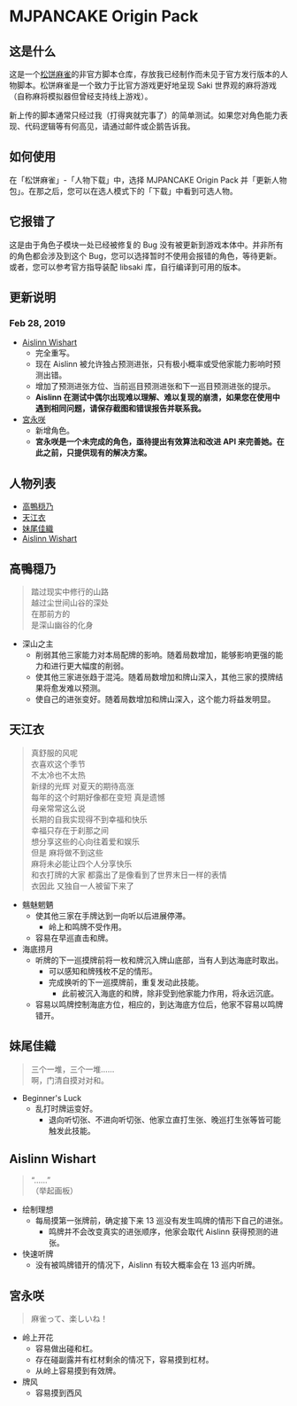 # MJPANCAKE Origin Pack

## 这是什么

这是一个[松饼麻雀](https://mjpancake.github.io/)的非官方脚本仓库，存放我已经制作而未见于官方发行版本的人物脚本。松饼麻雀是一个致力于比官方游戏更好地呈现 Saki 世界观的麻将游戏（自称麻将模拟器但曾经支持线上游戏）。

新上传的脚本通常只经过我（打得爽就完事了）的简单测试。如果您对角色能力表现、代码逻辑等有何高见，请通过邮件或企鹅告诉我。

## 如何使用

在「松饼麻雀」-「人物下载」中，选择 MJPANCAKE Origin Pack 并「更新人物包」。在那之后，您可以在选人模式下的「下载」中看到可选人物。

## 它报错了

这是由于角色子模块一处已经被修复的 Bug 没有被更新到游戏本体中。并非所有的角色都会涉及到这个 Bug，您可以选择暂时不使用会报错的角色，等待更新。或者，您可以参考官方指导装配 libsaki 库，自行编译到可用的版本。

## 更新说明

### Feb 28, 2019

+ [Aislinn Wishart](#aislinn-wishart)
	+ 完全重写。
	+ 现在 Aislinn 被允许独占预测进张，只有极小概率或受他家能力影响时预测出错。
	+ 增加了预测进张方位、当前巡目预测进张和下一巡目预测进张的提示。
	+ **Aislinn 在测试中偶尔出现难以理解、难以复现的崩溃，如果您在使用中遇到相同问题，请保存截图和错误报告并联系我。**
+ [宮永咲](#宮永咲)
	+ 新增角色。
	+ **宮永咲是一个未完成的角色，亟待提出有效算法和改进 API 来完善她。在此之前，只提供现有的解决方案。**

## 人物列表

+ [高鴨穏乃](#高鴨穏乃)
+ [天江衣](#天江衣)
+ [妹尾佳織](#妹尾佳織)
+ [Aislinn Wishart](#aislinn-wishart)

## 高鴨穏乃

> 踏过现实中修行的山路  
> 越过尘世间山谷的深处  
> 在那前方的  
> 是深山幽谷的化身

+ 深山之主
	+ 削弱其他三家能力对本局配牌的影响。随着局数增加，能够影响更强的能力和进行更大幅度的削弱。
	+ 使其他三家进张趋于混沌。随着局数增加和牌山深入，其他三家的摸牌结果将愈发难以预测。
	+ 使自己的进张变好。随着局数增加和牌山深入，这个能力将益发明显。

## 天江衣

> 真舒服的风呢  
> 衣喜欢这个季节  
> 不太冷也不太热  
> 新绿的光辉  对夏天的期待高涨  
> 每年的这个时期好像都在变短  真是遗憾  
> 母亲常常这么说  
> 长期的自我实现得不到幸福和快乐  
> 幸福只存在于刹那之间  
> 想分享这些的心向往着爱和娱乐  
> 但是  麻将做不到这些  
> 麻将未必能让四个人分享快乐  
> 和衣打牌的大家  都露出了是像看到了世界末日一样的表情  
> 衣因此  又独自一人被留下来了 

+ 魑魅魍魉
	+ 使其他三家在手牌达到一向听以后进展停滞。
		+ 岭上和鸣牌不受作用。
	+ 容易在早巡直击和牌。
+ 海底捞月
	+ 听牌的下一巡摸牌前将一枚和牌沉入牌山底部，当有人到达海底时取出。
		+ 可以感知和牌残枚不足的情形。
		+ 完成换听的下一巡摸牌前，重复发动此技能。
			+ 此前被沉入海底的和牌，除非受到他家能力作用，将永远沉底。
	+ 容易以鸣牌控制海底方位，相应的，到达海底方位后，他家不容易以鸣牌错开。

## 妹尾佳織

> 三个一堆，三个一堆……  
> 啊，门清自摸对对和。

+ Beginner's Luck
	+ 乱打时牌运变好。
		+ 退向听切张、不进向听切张、他家立直打生张、晚巡打生张等皆可能触发此技能。

## Aislinn Wishart

> “……”  
> （举起画板）

+ 绘制理想
	+ 每局摸第一张牌前，确定接下来 13 巡没有发生鸣牌的情形下自己的进张。
		+ 鸣牌并不会改变真实的进张顺序，他家会取代 Aislinn 获得预测的进张。
+ 快速听牌
	+ 没有被鸣牌错开的情况下，Aislinn 有较大概率会在 13 巡内听牌。

## 宮永咲

> 麻雀って、楽しいね！

+ 岭上开花
	+ 容易做出碰和杠。
	+ 存在碰副露并有杠材剩余的情况下，容易摸到杠材。
	+ 从岭上容易摸到有效牌。
+ 牌风
	+ 容易摸到西风